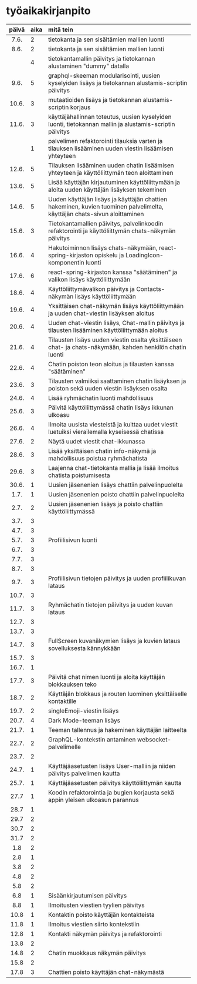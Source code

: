 # työaikakirjanpito

| päivä | aika | mitä tein                                                                                                                |
| :---: | :--- | :----------------------------------------------------------------------------------------------------------------------- |
| 7.6.  | 2    | tietokanta ja sen sisältämien mallien luonti                                                                             |
| 8.6.  | 2    | tietokanta ja sen sisältämien mallien luonti                                                                             |
|       | 4    | tietokantamallin päivitys ja tietokannan alustaminen "dummy" datalla                                                     |
| 9.6.  | 5    | graphql-skeeman modularisointi, uusien kyselyiden lisäys ja tietokannan alustamis-scriptin päivitys                      |
| 10.6. | 3    | mutaatioiden lisäys ja tietokannan alustamis-scriptin korjaus                                                            |
| 11.6. | 3    | käyttäjähallinnan toteutus, uusien kyselyiden luonti, tietokannan mallin ja alustamis-scriptin päivitys                  |
|       | 1    | palvelimen refaktorointi tilauksia varten ja tilauksen lisääminen uuden viestin lisäämisen yhteyteen                     |
| 12.6. | 5    | Tilauksen lisääminen uuden chatin lisäämisen yhteyteen ja käyttöliittymän teon aloittaminen                              |
| 13.6. | 5    | Lisää käyttäjän kirjautuminen käyttöliittymään ja aloita uuden käyttäjän lisäyksen tekeminen                             |
| 14.6. | 5    | Uuden käyttäjän lisäys ja käyttäjän chattien hakeminen, kuvien tuominen palvelimelta, käyttäjän chats-sivun aloittaminen |
| 15.6. | 3    | Tietokantamallien päivitys, palvelinkoodin refaktorointi ja käyttöliittymän chats-näkymän päivitys                       |
| 16.6. | 4    | Hakutoiminnon lisäys chats-näkymään, react-spring-kirjaston opiskelu ja LoadingIcon-komponentin luonti                   |
| 17.6. | 6    | react-spring-kirjaston kanssa "säätäminen" ja valikon lisäys käyttöliittymään                                            |
| 18.6. | 4    | Käyttöliittymävalikon päivitys ja Contacts-näkymän lisäys käyttöliittymään                                               |
| 19.6. | 4    | Yksittäisen chat-näkymän lisäys käyttöliittymään ja uuden chat-viestin lisäyksen aloitus                                 |
| 20.6. | 4    | Uuden chat-viestin lisäys, Chat-mallin päivitys ja tilausten lisääminen käyttöliittymään aloitus                         |
| 21.6. | 4    | Tilausten lisäys uuden viestin osalta yksittäiseen chat- ja chats-näkymään, kahden henkilön chatin luonti                |
| 22.6. | 4    | Chatin poiston teon aloitus ja tilausten kanssa "säätäminen"                                                             |
| 23.6. | 3    | Tilausten valmiiksi saattaminen chatin lisäyksen ja poiston sekä uuden viestin lisäyksen osalta                          |
| 24.6. | 4    | Lisää ryhmächatin luonti mahdollisuus                                                                                    |
| 25.6. | 3    | Päivitä käyttöliittymässä chatin lisäys ikkunan ulkoasu                                                                  |
| 26.6. | 4    | Ilmoita uusista viesteistä ja kuittaa uudet viestit luetuiksi vierailemalla kyseisessä chatissa                          |
| 27.6. | 2    | Näytä uudet viestit chat-ikkunassa                                                                                       |
| 28.6. | 3    | Lisää yksittäisen chatin info-näkymä ja mahdollisuus poistua ryhmächatista                                               |
| 29.6. | 3    | Laajenna chat-tietokanta mallia ja lisää ilmoitus chatista poistumisesta                                                 |
| 30.6. | 1    | Uusien jäsenenien lisäys chattiin palvelinpuolelta                                                                       |
| 1.7.  | 1    | Uusien jäsenenien poisto chattiin palvelinpuolelta                                                                       |
| 2.7.  | 2    | Uusien jäsenenien lisäys ja poisto chattiin käyttöliittymässä                                                            |
| 3.7.  | 3    |                                                                                                                          |
| 4.7.  | 3    |                                                                                                                          |
| 5.7.  | 3    | Profiilisivun luonti                                                                                                     |
| 6.7.  | 3    |                                                                                                                          |
| 7.7.  | 3    |                                                                                                                          |
| 8.7.  | 3    |                                                                                                                          |
| 9.7.  | 3    | Profiilisivun tietojen päivitys ja uuden profiilikuvan lataus                                                            |
| 10.7. | 3    |                                                                                                                          |
| 11.7. | 3    | Ryhmächatin tietojen päivitys ja uuden kuvan lataus                                                                      |
| 12.7. | 3    |                                                                                                                          |
| 13.7. | 3    |                                                                                                                          |
| 14.7. | 3    | FullScreen kuvanäkymien lisäys ja kuvien lataus sovelluksesta kännykkään                                                 |
| 15.7. | 3    |                                                                                                                          |
| 16.7. | 1    |                                                                                                                          |
| 17.7. | 3    | Päivitä chat nimen luonti ja aloita käyttäjän blokkauksen teko                                                           |
| 18.7. | 2    | Käyttäjän blokkaus ja routen luominen yksittäiselle kontaktille                                                          |
| 19.7. | 2    | singleEmoji-viestin lisäys                                                                                               |
| 20.7. | 4    | Dark Mode-teeman lisäys                                                                                                  |
| 21.7. | 1    | Teeman tallennus ja hakeminen käyttäjän laitteelta                                                                       |
| 22.7. | 2    | GraphQL-kontekstin antaminen websocket-palvelimelle                                                                      |
| 23.7. | 2    |                                                                                                                          |
| 24.7. | 1    | Käyttäjäasetusten lisäys User-malliin ja niiden päivitys palvelimen kautta                                               |
| 25.7. | 1    | Käyttäjäasetusten päivitys käyttöliittymän kautta                                                                        |
| 27.7  | 1    | Koodin refaktorointia ja bugien korjausta sekä appin yleisen ulkoasun parannus                                           |
| 28.7  | 1    |                                                                                                                          |
| 29.7  | 2    |                                                                                                                          |
| 30.7  | 2    |                                                                                                                          |
| 31.7  | 2    |                                                                                                                          |
|  1.8  | 2    |                                                                                                                          |
|  2.8  | 1    |                                                                                                                          |
|  3.8  | 2    |                                                                                                                          |
|  4.8  | 2    |                                                                                                                          |
|  5.8  | 2    |                                                                                                                          |
|  6.8  | 1    | Sisäänkirjautumisen päivitys                                                                                             |
|  8.8  | 1    | Ilmoitusten viestien tyylien päivitys                                                                                    |
| 10.8  | 1    | Kontaktin poisto käyttäjän kontakteista                                                                                  |
| 11.8  | 1    | Ilmoitus viestien siirto kontekstiin                                                                                     |
| 12.8  | 1    | Kontakti näkymän päivitys ja refaktorointi                                                                               |
| 13.8  | 2    |                                                                                                                          |
| 14.8  | 2    | Chatin muokkaus näkymän päivitys                                                                                         |
| 15.8  | 2    |                                                                                                                          |
| 17.8  | 3    | Chattien poisto käyttäjän chat-näkymästä                                                                                 |
